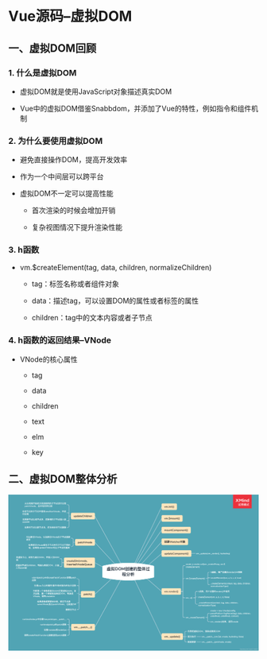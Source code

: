 # Vue源码–虚拟DOM

## 一、虚拟DOM回顾

### 1. 什么是虚拟DOM

- 虚拟DOM就是使用JavaScript对象描述真实DOM

- Vue中的虚拟DOM借鉴Snabbdom，并添加了Vue的特性，例如指令和组件机制

### 2. 为什么要使用虚拟DOM


- 避免直接操作DOM，提高开发效率

- 作为一个中间层可以跨平台

- 虚拟DOM不一定可以提高性能

    - 首次渲染的时候会增加开销

    - 复杂视图情况下提升渲染性能

### 3. h函数


- vm.$createElement(tag, data, children, normalizeChildren)

    - tag：标签名称或者组件对象

    - data：描述tag，可以设置DOM的属性或者标签的属性

    - children：tag中的文本内容或者子节点

### 4. h函数的返回结果–VNode


- VNode的核心属性

    - tag

    - data

    - children

    - text

    - elm

    - key

## 二、虚拟DOM整体分析

![Image text](./images/5.png)